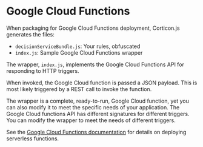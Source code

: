 # Google Cloud Functions

When packaging for Google Cloud Functions deployment, Corticon.js generates the files:

* `decisionServiceBundle.js`: Your rules, obfuscated
* `index.js`: Sample Google Cloud Functions wrapper

The wrapper, `index.js`, implements the Google Cloud Functions API for responding to HTTP triggers.

When invoked, the Google Cloud function is passed a JSON payload. This is most likely triggered by a REST call to invoke the function.

The wrapper is a complete, ready-to-run, Google Cloud function, yet you can also modify it to meet the specific needs of your application. The Google Cloud functions API has different signatures for different triggers. You can modify the wrapper to meet the needs of different triggers.

See the [Google Cloud Functions documentation](https://cloud.google.com/functions/docs) for details on deploying serverless functions.
